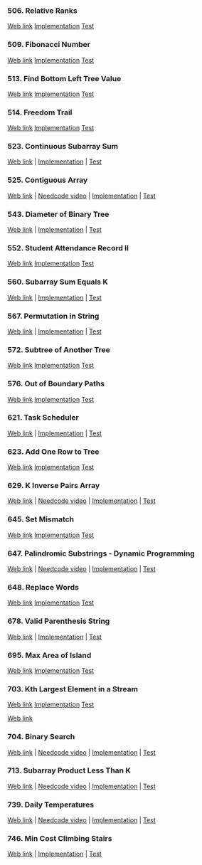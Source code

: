 ### 506. Relative Ranks

<a href="https://leetcode.com/problems/relative-ranks">Web link</a>
[Implementation](src/main/java/leetcode/Solution00506.java)
[Test](src/test/java/leetcode/Solution00506Test.java)

### 509. Fibonacci Number

<a href="https://leetcode.com/problems/fibonacci-number">Web link</a>
[Implementation](src/main/java/leetcode/Solution00509.java)
[Test](src/test/java/leetcode/Solution00509Test.java)

### 513. Find Bottom Left Tree Value

<a href="https://leetcode.com/problems/find-bottom-left-tree-value">Web link</a>
[Implementation](src/main/java/leetcode/Solution00513.java)
[Test](src/test/java/leetcode/Solution00513Test.java)

### 514. Freedom Trail

<a href="https://leetcode.com/problems/freedom-trail">Web link</a>
[Implementation](src/main/java/leetcode/Solution00514.java)
[Test](src/test/java/leetcode/Solution00514Test.java)

### 523. Continuous Subarray Sum

<a href="https://leetcode.com/problems/continuous-subarray-sum">Web link</a> |
[Implementation](src/main/java/leetcode/Solution00523.java) |
[Test](src/test/java/leetcode/Solution00523Test.java)

### 525. Contiguous Array

<a href="https://leetcode.com/problems/contiguous-array">Web link</a> |
<a href="https://www.youtube.com/watch?v=agB1LyObUNE">Needcode video</a> |
[Implementation](src/main/java/leetcode/Solution00525.java) |
[Test](src/test/java/leetcode/Solution00525Test.java)

### 543. Diameter of Binary Tree

<a href="https://leetcode.com/problems/diameter-of-binary-tree">Web link</a> |
[Implementation](src/main/java/leetcode/Solution00543.java) |
[Test](src/test/java/leetcode/Solution00543Test.java)

### 552. Student Attendance Record II

<a href="https://leetcode.com/problems/student-attendance-record-ii">Web link</a>
[Implementation](src/main/java/leetcode/Solution00552.java)
[Test](src/test/java/leetcode/Solution00552Test.java)

### 560. Subarray Sum Equals K

<a href="https://leetcode.com/problems/subarray-sum-equals-k">Web link</a> |
[Implementation](src/main/java/leetcode/Solution00560.java) |
[Test](src/test/java/leetcode/Solution00560Test.java)

### 567. Permutation in String

<a href="https://leetcode.com/problems/permutation-in-string">Web link</a> |
[Implementation](src/main/java/leetcode/Solution00567.java) |
[Test](src/test/java/leetcode/Solution00567Test.java)

### 572. Subtree of Another Tree

<a href="https://leetcode.com/problems/subtree-of-another-tree">Web link</a>
[Implementation](src/main/java/leetcode/Solution00572.java)
[Test](src/test/java/leetcode/Solution00572Test.java)

### 576. Out of Boundary Paths

<a href="https://leetcode.com/problems/out-of-boundary-paths">Web link</a>
[Implementation](src/main/java/leetcode/Solution00576.java)
[Test](src/test/java/leetcode/Solution00576Test.java)

### 621. Task Scheduler

<a href="https://leetcode.com/problems/task-scheduler">Web link</a> |
[Implementation](src/main/java/leetcode/Solution00621.java) |
[Test](src/test/java/leetcode/Solution00621Test.java)

### 623. Add One Row to Tree

<a href="https://leetcode.com/problems/add-one-row-to-tree">Web link</a>
[Implementation](src/main/java/leetcode/Solution00623.java)
[Test](src/test/java/leetcode/Solution00623Test.java)

### 629. K Inverse Pairs Array

<a href="https://leetcode.com/problems/k-inverse-pairs-array">Web link</a> |
<a href="https://www.youtube.com/watch?v=dglwb30bUKI">Needcode video</a> |
[Implementation](src/main/java/leetcode/Solution00629.java) |
[Test](src/test/java/leetcode/Solution00629Test.java)

### 645. Set Mismatch

<a href="https://leetcode.com/problems/set-mismatch">Web link</a>
[Implementation](src/main/java/leetcode/Solution00645.java)
[Test](src/test/java/leetcode/Solution00645Test.java)

### 647. Palindromic Substrings - Dynamic Programming

<a href="https://leetcode.com/problems/palindromic-substrings">Web link</a> |
<a href="https://www.youtube.com/watch?v=4RACzI5-du8">Needcode video</a> |
[Implementation](src/main/java/leetcode/Solution00647.java) |
[Test](src/test/java/leetcode/Solution00647Test.java)

### 648. Replace Words

<a href="https://leetcode.com/problems/replace-words">Web link</a>
[Implementation](src/main/java/leetcode/Solution00648.java)
[Test](src/test/java/leetcode/Solution00648Test.java)

### 678. Valid Parenthesis String

<a href="https://leetcode.com/problems/valid-parenthesis-string">Web link</a> |
[Implementation](src/main/java/leetcode/Solution00678.java) |
[Test](src/test/java/leetcode/Solution00678Test.java)

### 695. Max Area of Island

<a href="https://leetcode.com/problems/max-area-of-island">Web link</a>
[Implementation](src/main/java/leetcode/Solution00695.java)
[Test](src/test/java/leetcode/Solution00695Test.java)

### 703. Kth Largest Element in a Stream

<a href="https://leetcode.com/problems/kth-largest-element-in-a-stream">Web link</a>
[Implementation](src/main/java/leetcode/Solution00703.java)
[Test](src/test/java/leetcode/Solution00703Test.java)

<a href="https://leetcode.com/problems/longest-continuous-increasing-subsequence">Web link</a>

### 704. Binary Search

<a href="https://leetcode.com/problems/binary-search">Web link</a> |
<a href="https://www.youtube.com/watch?v=s4DPM8ct1pI">Needcode video</a> |
[Implementation](src/main/java/leetcode/Solution00704.java) |
[Test](src/test/java/leetcode/Solution00704Test.java)

### 713. Subarray Product Less Than K

<a href="https://leetcode.com/problems/subarray-product-less-than-k">Web link</a> |
<a href="https://www.youtube.com/watch?v=Cg6_nF7YIks">Needcode video</a> |
[Implementation](src/main/java/leetcode/Solution00713.java) |
[Test](src/test/java/leetcode/Solution00713Test.java)

### 739. Daily Temperatures

<a href="https://leetcode.com/problems/daily-temperatures">Web link</a> |
<a href="https://www.youtube.com/watch?v=cTBiBSnjO3c">Needcode video</a> |
[Implementation](src/main/java/leetcode/Solution00739.java) |
[Test](src/test/java/leetcode/Solution00739Test.java)

### 746. Min Cost Climbing Stairs

<a href="https://leetcode.com/problems/min-cost-climbing-stairs">Web link</a> |
[Implementation](src/main/java/leetcode/Solution00746.java) |
[Test](src/test/java/leetcode/Solution00746Test.java)
